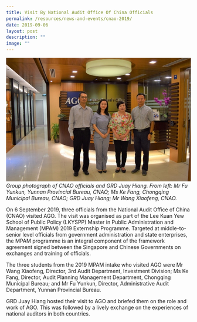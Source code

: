 ```yaml
---
title: Visit By National Audit Office Of China Officials
permalink: /resources/news-and-events/cnao-2019/
date: 2019-09-06
layout: post
description: ""
image: ""
---
```



![](/images/Visitors/CNAO%202019.jpg)
*Group photograph of CNAO officials and GRD Juay Hiang. From left: Mr Fu Yunkun, Yunnan Provincial Bureau, CNAO; Ms Ke Fang, Chongqing Municipal Bureau, CNAO; GRD Juay Hiang; Mr Wang Xiaofeng, CNAO.*

On 6 September 2019, three officials from the National Audit Office of China (CNAO) visited AGO. The visit was organised as part of the Lee Kuan Yew School of Public Policy (LKYSPP) Master in Public Administration and Management (MPAM) 2019 Externship Programme. Targeted at middle-to-senior level  officials from government administration and state enterprises, the MPAM programme is an integral component of the framework agreement signed between the Singapore and Chinese Governments on exchanges and training of officials.  

The three students from the 2019 MPAM intake who visited AGO were Mr Wang Xiaofeng, Director, 3rd Audit Department, Investment Division; Ms Ke Fang, Director, Audit Planning Management Department, Chongqing Municipal Bureau; and Mr Fu Yunkun, Director, Administrative Audit Department, Yunnan Provincial Bureau. 

GRD Juay Hiang hosted their visit to AGO and briefed them on the role and work of AGO. This was followed by a lively exchange on the experiences of national auditors in both countries.